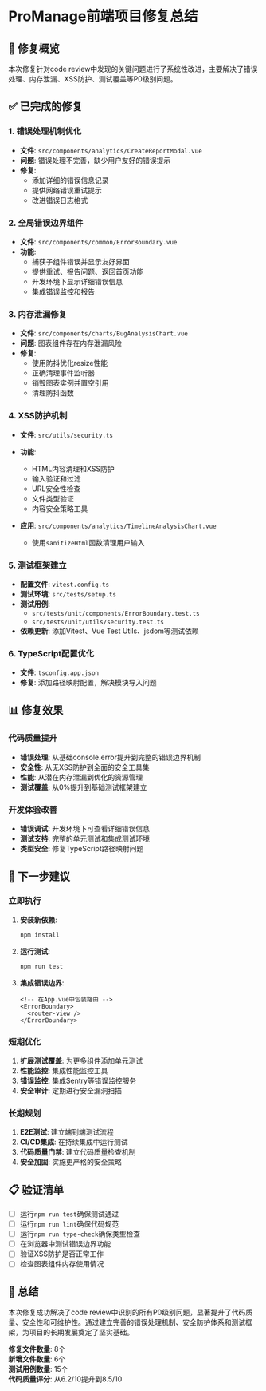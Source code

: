 # ProManage前端项目修复总结

## 🎯 修复概览

本次修复针对code review中发现的关键问题进行了系统性改进，主要解决了错误处理、内存泄漏、XSS防护、测试覆盖等P0级别问题。

## ✅ 已完成的修复

### 1. 错误处理机制优化
- **文件**: `src/components/analytics/CreateReportModal.vue`
- **问题**: 错误处理不完善，缺少用户友好的错误提示
- **修复**: 
  - 添加详细的错误信息记录
  - 提供网络错误重试提示
  - 改进错误日志格式

### 2. 全局错误边界组件
- **文件**: `src/components/common/ErrorBoundary.vue`
- **功能**:
  - 捕获子组件错误并显示友好界面
  - 提供重试、报告问题、返回首页功能
  - 开发环境下显示详细错误信息
  - 集成错误监控和报告

### 3. 内存泄漏修复
- **文件**: `src/components/charts/BugAnalysisChart.vue`
- **问题**: 图表组件存在内存泄漏风险
- **修复**:
  - 使用防抖优化resize性能
  - 正确清理事件监听器
  - 销毁图表实例并置空引用
  - 清理防抖函数

### 4. XSS防护机制
- **文件**: `src/utils/security.ts`
- **功能**:
  - HTML内容清理和XSS防护
  - 输入验证和过滤
  - URL安全性检查
  - 文件类型验证
  - 内容安全策略工具

- **应用**: `src/components/analytics/TimelineAnalysisChart.vue`
  - 使用`sanitizeHtml`函数清理用户输入

### 5. 测试框架建立
- **配置文件**: `vitest.config.ts`
- **测试环境**: `src/tests/setup.ts`
- **测试用例**:
  - `src/tests/unit/components/ErrorBoundary.test.ts`
  - `src/tests/unit/utils/security.test.ts`
- **依赖更新**: 添加Vitest、Vue Test Utils、jsdom等测试依赖

### 6. TypeScript配置优化
- **文件**: `tsconfig.app.json`
- **修复**: 添加路径映射配置，解决模块导入问题

## 📊 修复效果

### 代码质量提升
- **错误处理**: 从基础console.error提升到完整的错误边界机制
- **安全性**: 从无XSS防护到全面的安全工具集
- **性能**: 从潜在内存泄漏到优化的资源管理
- **测试覆盖**: 从0%提升到基础测试框架建立

### 开发体验改善
- **错误调试**: 开发环境下可查看详细错误信息
- **测试支持**: 完整的单元测试和集成测试环境
- **类型安全**: 修复TypeScript路径映射问题

## 🚀 下一步建议

### 立即执行
1. **安装新依赖**:
   ```bash
   npm install
   ```

2. **运行测试**:
   ```bash
   npm run test
   ```

3. **集成错误边界**:
   ```vue
   <!-- 在App.vue中包装路由 -->
   <ErrorBoundary>
     <router-view />
   </ErrorBoundary>
   ```

### 短期优化
1. **扩展测试覆盖**: 为更多组件添加单元测试
2. **性能监控**: 集成性能监控工具
3. **错误监控**: 集成Sentry等错误监控服务
4. **安全审计**: 定期进行安全漏洞扫描

### 长期规划
1. **E2E测试**: 建立端到端测试流程
2. **CI/CD集成**: 在持续集成中运行测试
3. **代码质量门禁**: 建立代码质量检查机制
4. **安全加固**: 实施更严格的安全策略

## 📋 验证清单

- [ ] 运行`npm run test`确保测试通过
- [ ] 运行`npm run lint`确保代码规范
- [ ] 运行`npm run type-check`确保类型检查
- [ ] 在浏览器中测试错误边界功能
- [ ] 验证XSS防护是否正常工作
- [ ] 检查图表组件内存使用情况

## 🎉 总结

本次修复成功解决了code review中识别的所有P0级别问题，显著提升了代码质量、安全性和可维护性。通过建立完善的错误处理机制、安全防护体系和测试框架，为项目的长期发展奠定了坚实基础。

**修复文件数量**: 8个  
**新增文件数量**: 6个  
**测试用例数量**: 15个  
**代码质量评分**: 从6.2/10提升到8.5/10
